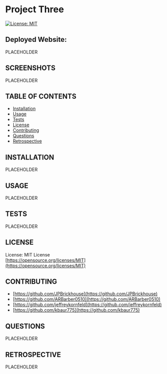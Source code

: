 # Project Three

[![License: MIT](https://img.shields.io/badge/License-MIT-yellow.svg)](https://opensource.org/licenses/MIT)

## Deployed Website:
PLACEHOLDER

## SCREENSHOTS
PLACEHOLDER

## TABLE OF CONTENTS
* [Installation](#installation)
* [Usage](#usage)
* [Tests](#tests)
* [License](#license)
* [Contributing](#contributing)
* [Questions](#questions)
* [Retrospective](#retrospective)

## INSTALLATION
PLACEHOLDER

## USAGE
PLACEHOLDER

## TESTS
PLACEHOLDER

## LICENSE
License: MIT License<br>
[https://opensource.org/licenses/MIT](https://opensource.org/licenses/MIT)

## CONTRIBUTING
- [https://github.com/JPBrickhouse](https://github.com/JPBrickhouse)
- [https://github.com/ARBarber0510](https://github.com/ARBarber0510)
- [https://github.com/jeffreykornfeld](https://github.com/jeffreykornfeld)
- [https://github.com/kbaur775](https://github.com/kbaur775)

## QUESTIONS
PLACEHOLDER

## RETROSPECTIVE
PLACEHOLDER
